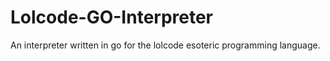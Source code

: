 # Lolcode-GO-Interpreter
An interpreter written in go for the lolcode esoteric programming language.
